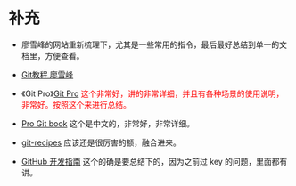 # 补充

- 廖雪峰的网站重新梳理下，尤其是一些常用的指令，最后最好总结到单一的文档里，方便查看。
- [Git教程 廖雪峰](https://www.liaoxuefeng.com/wiki/0013739516305929606dd18361248578c67b8067c8c017b000)



- 《Git Pro》[Git Pro](https://git-scm.com/book/zh/v2) <span style="color:red;">这个非常好，讲的非常详细，并且有各种场景的使用说明，非常好。按照这个来进行总结。</span>


- [Pro Git book](https://git-scm.com/book/zh/v2) 这个是中文的，非常好，非常详细。
- [git-recipes](https://github.com/geeeeeeeeek/git-recipes) 应该还是很厉害的额，融合进来。
- [GitHub 开发指南](http://wiki.jikexueyuan.com/project/github-developer-guides/) 这个的确是要总结下的，因为之前过 key 的问题，里面都有讲。



